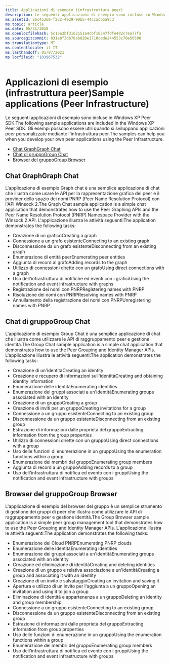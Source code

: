```yaml
---
title: Applicazioni di esempio (infrastruttura peer)
description: Le seguenti applicazioni di esempio sono incluse in Windows XP Peer SDK.
ms.assetid: 26c45360-f232-4e29-90b5-44ccacb5a9c3
ms.topic: article
ms.date: 05/31/2018
ms.openlocfilehash: 5c15e2bf3162151a4cbf18547fdfe482c7ea77fa
ms.sourcegitcommit: 831e8f3db78ab820e1710cede244553c70e50500
ms.translationtype: MT
ms.contentlocale: it-IT
ms.lasthandoff: 01/07/2021
ms.locfileid: "103967532"
---
```

# <a name="sample-applications-peer-infrastructure"></a><span data-ttu-id="032e4-103">Applicazioni di esempio (infrastruttura peer)</span><span class="sxs-lookup"><span data-stu-id="032e4-103">Sample applications (Peer Infrastructure)</span></span>

<span data-ttu-id="032e4-104">Le seguenti applicazioni di esempio sono incluse in Windows XP Peer SDK.</span><span class="sxs-lookup"><span data-stu-id="032e4-104">The following sample applications are included in the Windows XP Peer SDK.</span></span> <span data-ttu-id="032e4-105">Gli esempi possono essere utili quando si sviluppano applicazioni peer personalizzate mediante l'infrastruttura peer.</span><span class="sxs-lookup"><span data-stu-id="032e4-105">The samples can help you when you develop your own peer applications using the Peer Infrastructure.</span></span>

-   [<span data-ttu-id="032e4-106">Chat Graph</span><span class="sxs-lookup"><span data-stu-id="032e4-106">Graph Chat</span></span>](#graph-chat)
-   [<span data-ttu-id="032e4-107">Chat di gruppo</span><span class="sxs-lookup"><span data-stu-id="032e4-107">Group Chat</span></span>](#group-chat)
-   [<span data-ttu-id="032e4-108">Browser del gruppo</span><span class="sxs-lookup"><span data-stu-id="032e4-108">Group Browser</span></span>](#group-browser)

## <a name="graph-chat"></a><span data-ttu-id="032e4-109">Chat Graph</span><span class="sxs-lookup"><span data-stu-id="032e4-109">Graph Chat</span></span>

<span data-ttu-id="032e4-110">L'applicazione di esempio Graph chat è una semplice applicazione di chat che illustra come usare le API per la rappresentazione grafica dei peer e il provider dello spazio dei nomi PNRP (Peer Name Resolution Protocol) con l'API Winsock 2.</span><span class="sxs-lookup"><span data-stu-id="032e4-110">The Graph Chat sample application is a simple chat application that demonstrates how to use the Peer Graphing APIs and the Peer Name Resolution Protocol (PNRP) Namespace Provider with the Winsock 2 API.</span></span> <span data-ttu-id="032e4-111">L'applicazione illustra le attività seguenti:</span><span class="sxs-lookup"><span data-stu-id="032e4-111">The application demonstrates the following tasks:</span></span>

-   <span data-ttu-id="032e4-112">Creazione di un grafico</span><span class="sxs-lookup"><span data-stu-id="032e4-112">Creating a graph</span></span>
-   <span data-ttu-id="032e4-113">Connessione a un grafo esistente</span><span class="sxs-lookup"><span data-stu-id="032e4-113">Connecting to an existing graph</span></span>
-   <span data-ttu-id="032e4-114">Disconnessione da un grafo esistente</span><span class="sxs-lookup"><span data-stu-id="032e4-114">Disconnecting from an existing graph</span></span>
-   <span data-ttu-id="032e4-115">Enumerazione di entità peer</span><span class="sxs-lookup"><span data-stu-id="032e4-115">Enumerating peer entities</span></span>
-   <span data-ttu-id="032e4-116">Aggiunta di record al grafo</span><span class="sxs-lookup"><span data-stu-id="032e4-116">Adding records to the graph</span></span>
-   <span data-ttu-id="032e4-117">Utilizzo di connessioni dirette con un grafo</span><span class="sxs-lookup"><span data-stu-id="032e4-117">Using direct connections with a graph</span></span>
-   <span data-ttu-id="032e4-118">Uso dell'infrastruttura di notifiche ed eventi con i grafici</span><span class="sxs-lookup"><span data-stu-id="032e4-118">Using the notification and event infrastructure with graphs</span></span>
-   <span data-ttu-id="032e4-119">Registrazione dei nomi con PNRP</span><span class="sxs-lookup"><span data-stu-id="032e4-119">Registering names with PNRP</span></span>
-   <span data-ttu-id="032e4-120">Risoluzione dei nomi con PNRP</span><span class="sxs-lookup"><span data-stu-id="032e4-120">Resolving names with PNRP</span></span>
-   <span data-ttu-id="032e4-121">Annullamento della registrazione dei nomi con PNRP</span><span class="sxs-lookup"><span data-stu-id="032e4-121">Unregistering names with PNRP</span></span>

## <a name="group-chat"></a><span data-ttu-id="032e4-122">Chat di gruppo</span><span class="sxs-lookup"><span data-stu-id="032e4-122">Group Chat</span></span>

<span data-ttu-id="032e4-123">L'applicazione di esempio Group Chat è una semplice applicazione di chat che illustra come utilizzare le API di raggruppamento peer e gestione identità.</span><span class="sxs-lookup"><span data-stu-id="032e4-123">The Group Chat sample application is a simple chat application that demonstrates how to use the Peer Grouping and Identity Manager APIs.</span></span> <span data-ttu-id="032e4-124">L'applicazione illustra le attività seguenti:</span><span class="sxs-lookup"><span data-stu-id="032e4-124">The application demonstrates the following tasks:</span></span>

-   <span data-ttu-id="032e4-125">Creazione di un'identità</span><span class="sxs-lookup"><span data-stu-id="032e4-125">Creating an identity</span></span>
-   <span data-ttu-id="032e4-126">Creazione e recupero di informazioni sull'identità</span><span class="sxs-lookup"><span data-stu-id="032e4-126">Creating and obtaining identity information</span></span>
-   <span data-ttu-id="032e4-127">Enumerazione delle identità</span><span class="sxs-lookup"><span data-stu-id="032e4-127">Enumerating identities</span></span>
-   <span data-ttu-id="032e4-128">Enumerazione dei gruppi associati a un'identità</span><span class="sxs-lookup"><span data-stu-id="032e4-128">Enumerating groups associated with an identity</span></span>
-   <span data-ttu-id="032e4-129">Creazione di un gruppo</span><span class="sxs-lookup"><span data-stu-id="032e4-129">Creating a group</span></span>
-   <span data-ttu-id="032e4-130">Creazione di inviti per un gruppo</span><span class="sxs-lookup"><span data-stu-id="032e4-130">Creating invitations for a group</span></span>
-   <span data-ttu-id="032e4-131">Connessione a un gruppo esistente</span><span class="sxs-lookup"><span data-stu-id="032e4-131">Connecting to an existing group</span></span>
-   <span data-ttu-id="032e4-132">Disconnessione da un gruppo esistente</span><span class="sxs-lookup"><span data-stu-id="032e4-132">Disconnecting from an existing group</span></span>
-   <span data-ttu-id="032e4-133">Estrazione di informazioni dalle proprietà del gruppo</span><span class="sxs-lookup"><span data-stu-id="032e4-133">Extracting information from the group properties</span></span>
-   <span data-ttu-id="032e4-134">Utilizzo di connessioni dirette con un gruppo</span><span class="sxs-lookup"><span data-stu-id="032e4-134">Using direct connections with a group</span></span>
-   <span data-ttu-id="032e4-135">Uso delle funzioni di enumerazione in un gruppo</span><span class="sxs-lookup"><span data-stu-id="032e4-135">Using the enumeration functions within a group</span></span>
-   <span data-ttu-id="032e4-136">Enumerazione dei membri del gruppo</span><span class="sxs-lookup"><span data-stu-id="032e4-136">Enumerating group members</span></span>
-   <span data-ttu-id="032e4-137">Aggiunta di record a un gruppo</span><span class="sxs-lookup"><span data-stu-id="032e4-137">Adding records to a group</span></span>
-   <span data-ttu-id="032e4-138">Uso dell'infrastruttura di notifica ed evento con i gruppi</span><span class="sxs-lookup"><span data-stu-id="032e4-138">Using the notification and event infrastructure with groups</span></span>

## <a name="group-browser"></a><span data-ttu-id="032e4-139">Browser del gruppo</span><span class="sxs-lookup"><span data-stu-id="032e4-139">Group Browser</span></span>

<span data-ttu-id="032e4-140">L'applicazione di esempio del browser del gruppo è un semplice strumento di gestione dei gruppi di peer che illustra come utilizzare le API di raggruppamento peer e gestione identità.</span><span class="sxs-lookup"><span data-stu-id="032e4-140">The Group Browser sample application is a simple peer group management tool that demonstrates how to use the Peer Grouping and Identity Manager APIs.</span></span> <span data-ttu-id="032e4-141">L'applicazione illustra le attività seguenti:</span><span class="sxs-lookup"><span data-stu-id="032e4-141">The application demonstrates the following tasks:</span></span>

-   <span data-ttu-id="032e4-142">Enumerazione dei Cloud PNRP</span><span class="sxs-lookup"><span data-stu-id="032e4-142">Enumerating PNRP clouds</span></span>
-   <span data-ttu-id="032e4-143">Enumerazione delle identità</span><span class="sxs-lookup"><span data-stu-id="032e4-143">Enumerating identities</span></span>
-   <span data-ttu-id="032e4-144">Enumerazione dei gruppi associati a un'identità</span><span class="sxs-lookup"><span data-stu-id="032e4-144">Enumerating groups associated with an identity</span></span>
-   <span data-ttu-id="032e4-145">Creazione ed eliminazione di identità</span><span class="sxs-lookup"><span data-stu-id="032e4-145">Creating and deleting identities</span></span>
-   <span data-ttu-id="032e4-146">Creazione di un gruppo e relativa associazione a un'identità</span><span class="sxs-lookup"><span data-stu-id="032e4-146">Creating a group and associating it with an identity</span></span>
-   <span data-ttu-id="032e4-147">Creazione di un invito e salvataggio</span><span class="sxs-lookup"><span data-stu-id="032e4-147">Creating an invitation and saving it</span></span>
-   <span data-ttu-id="032e4-148">Apertura e utilizzo di un invito per l'aggiunta a un gruppo</span><span class="sxs-lookup"><span data-stu-id="032e4-148">Opening an invitation and using it to join a group</span></span>
-   <span data-ttu-id="032e4-149">Eliminazione di identità e appartenenza a un gruppo</span><span class="sxs-lookup"><span data-stu-id="032e4-149">Deleting an identity and group membership</span></span>
-   <span data-ttu-id="032e4-150">Connessione a un gruppo esistente</span><span class="sxs-lookup"><span data-stu-id="032e4-150">Connecting to an existing group</span></span>
-   <span data-ttu-id="032e4-151">Disconnessione da un gruppo esistente</span><span class="sxs-lookup"><span data-stu-id="032e4-151">Disconnecting from an existing group</span></span>
-   <span data-ttu-id="032e4-152">Estrazione di informazioni dalle proprietà del gruppo</span><span class="sxs-lookup"><span data-stu-id="032e4-152">Extracting information from group properties</span></span>
-   <span data-ttu-id="032e4-153">Uso delle funzioni di enumerazione in un gruppo</span><span class="sxs-lookup"><span data-stu-id="032e4-153">Using the enumeration functions within a group</span></span>
-   <span data-ttu-id="032e4-154">Enumerazione dei membri del gruppo</span><span class="sxs-lookup"><span data-stu-id="032e4-154">Enumerating group members</span></span>
-   <span data-ttu-id="032e4-155">Uso dell'infrastruttura di notifica ed evento con i gruppi</span><span class="sxs-lookup"><span data-stu-id="032e4-155">Using the notification and event infrastructure with groups</span></span>

 

 



